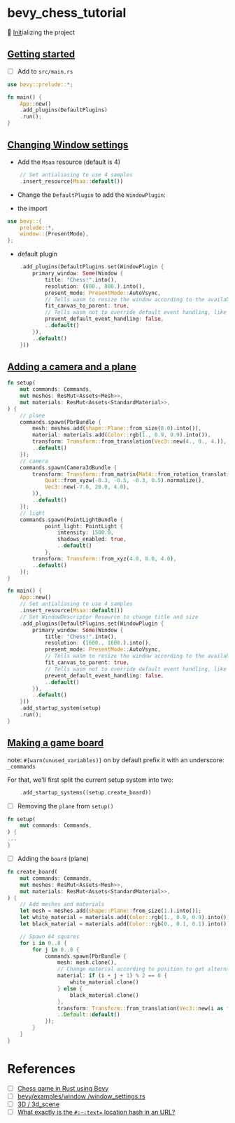 # bevy_chess_tutorial

:round_pushpin: [Init](.docs/INIT.md)ializing the project

## [Getting started](https://caballerocoll.com/blog/bevy-chess-tutorial/#:~:text=Getting,started)

- [ ] Add to `src/main.rs`

```rust
use bevy::prelude::*;

fn main() {
    App::new()
    .add_plugins(DefaultPlugins)
    .run();
}
```

## [Changing Window settings](https://caballerocoll.com/blog/bevy-chess-tutorial/#:~:text=Changing,settings)

* Add the `Msaa` resource (default is 4)

```rust
    // Set antialiasing to use 4 samples
    .insert_resource(Msaa::default())
```
* Change the `DefaultPlugin` to add the `WindowPlugin`:

- the import 

```rust
use bevy::{
    prelude::*,
    window::{PresentMode},
};
```

- default plugin 

```rust
    .add_plugins(DefaultPlugins.set(WindowPlugin {
        primary_window: Some(Window {
            title: "Chess!".into(),
            resolution: (800., 800.).into(),
            present_mode: PresentMode::AutoVsync,
            // Tells wasm to resize the window according to the available canvas
            fit_canvas_to_parent: true,
            // Tells wasm not to override default event handling, like F5, Ctrl+R etc.
            prevent_default_event_handling: false,
            ..default()
        }),
        ..default()
    }))
```

## [Adding a camera and a plane](https://caballerocoll.com/blog/bevy-chess-tutorial/#:~:text=Adding,plane)

```rust
fn setup(
    mut commands: Commands,
    mut meshes: ResMut<Assets<Mesh>>,
    mut materials: ResMut<Assets<StandardMaterial>>,
) {
    // plane
    commands.spawn(PbrBundle {
        mesh: meshes.add(shape::Plane::from_size(8.0).into()),
        material: materials.add(Color::rgb(1., 0.9, 0.9).into()),
        transform: Transform::from_translation(Vec3::new(4., 0., 4.)),
        ..default()
    });
    // camera
    commands.spawn(Camera3dBundle {
        transform: Transform::from_matrix(Mat4::from_rotation_translation(
            Quat::from_xyzw(-0.3, -0.5, -0.3, 0.5).normalize(),
            Vec3::new(-7.0, 20.0, 4.0),
        )),
        ..default()
    });
    // light
    commands.spawn(PointLightBundle {
            point_light: PointLight {
                intensity: 1500.0,
                shadows_enabled: true,
                ..default()
            },
        transform: Transform::from_xyz(4.0, 8.0, 4.0),
        ..default()
    });
}
```

```rust
fn main() {
    App::new()
    // Set antialiasing to use 4 samples
    .insert_resource(Msaa::default())
    // Set WindowDescriptor Resource to change title and size
    .add_plugins(DefaultPlugins.set(WindowPlugin {
        primary_window: Some(Window {
            title: "Chess!".into(),
            resolution: (1600., 1600.).into(),
            present_mode: PresentMode::AutoVsync,
            // Tells wasm to resize the window according to the available canvas
            fit_canvas_to_parent: true,
            // Tells wasm not to override default event handling, like F5, Ctrl+R etc.
            prevent_default_event_handling: false,
            ..default()
        }),
        ..default()
    }))
    .add_startup_system(setup)
    .run();
}
```

## [Making a game board](https://caballerocoll.com/blog/bevy-chess-tutorial/#:~:text=Making,board)

note: `#[warn(unused_variables)]` on by default 
      prefix it with an underscore: `_commands`

For that, we'll first split the current setup system into two:

```rust
    .add_startup_systems((setup,create_board))
```

- [ ] Removing the `plane` from `setup()`

```rust
fn setup(
    mut commands: Commands,
) {
...
}
```

- [ ] Adding the `board` (plane)

```rust
fn create_board(
    mut commands: Commands,
    mut meshes: ResMut<Assets<Mesh>>,
    mut materials: ResMut<Assets<StandardMaterial>>,
) {
    // Add meshes and materials
    let mesh = meshes.add(shape::Plane::from_size(1.).into());
    let white_material = materials.add(Color::rgb(1., 0.9, 0.9).into());
    let black_material = materials.add(Color::rgb(0., 0.1, 0.1).into());

    // Spawn 64 squares
    for i in 0..8 {
        for j in 0..8 {
            commands.spawn(PbrBundle {
                mesh: mesh.clone(),
                // Change material according to position to get alternating pattern
                material: if (i + j + 1) % 2 == 0 {
                    white_material.clone()
                } else {
                    black_material.clone()
                },
                transform: Transform::from_translation(Vec3::new(i as f32, 0., j as f32)),
                ..Default::default()
            });
        }
    }
}
```




# References

- [ ] [Chess game in Rust using Bevy](https://caballerocoll.com/blog/bevy-chess-tutorial)
- [ ] [bevy/examples/window
/window_settings.rs](https://github.com/bevyengine/bevy/blob/latest/examples/window/window_settings.rs)
- [ ] [3D / 3d_scene](https://bevyengine.org/examples/3d/3d-scene/)
- [ ] [What exactly is the `#:~:text=` location hash in an URL?](https://stackoverflow.com/questions/62161819/what-exactly-is-the-text-location-hash-in-an-url)